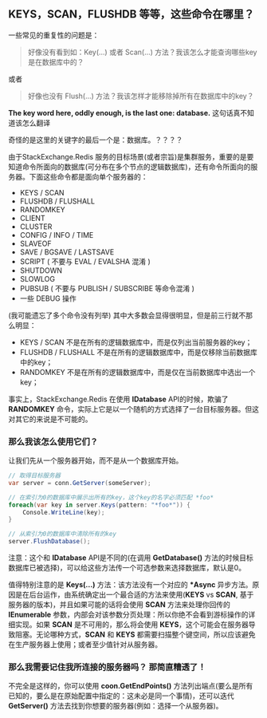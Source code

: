 ## KEYS，SCAN，FLUSHDB 等等，这些命令在哪里？

一些常见的重复性的问题是：
> 好像没有看到如：Key(...) 或者 Scan(...) 方法？我该怎么才能查询哪些key是在数据库中的？

或者

> 好像也没有 Flush(...) 方法？我该怎样才能移除掉所有在数据库中的key？

**The key word here, oddly enough, is the last one: database.** 这句话真不知道该怎么翻译

奇怪的是这里的关键字的最后一个是：数据库。？？？？

由于StackExchange.Redis 服务的目标场景(或者宗旨)是集群服务，重要的是要知道命令所面向的数据库(可分布在多个节点的逻辑数据库)，还有命令所面向的服务器。下面这些命令都是面向单个服务器的：

- KEYS / SCAN
- FLUSHDB / FLUSHALL
- RANDOMKEY
- CLIENT
- CLUSTER
- CONFIG / INFO / TIME
- SLAVEOF
- SAVE / BGSAVE / LASTSAVE
- SCRIPT ( 不要与 EVAL / EVALSHA 混淆 )
- SHUTDOWN
- SLOWLOG
- PUBSUB ( 不要与 PUBLISH / SUBSCRIBE 等命令混淆 )
- 一些 DEBUG 操作

(我可能遗忘了多个命令没有列举) 其中大多数会显得很明显，但是前三行就不那么明显：

- KEYS / SCAN 不是在所有的逻辑数据库中，而是仅列出当前服务器的key；
- FLUSHDB / FLUSHALL 不是在所有的逻辑数据库中，而是仅移除当前数据库中的key；
- RANDOMKEY 不是在所有的逻辑数据库中，而是仅在当前数据库中选出一个key；

事实上，StackExchange.Redis 在使用 **IDatabase** API的时候，欺骗了 **RANDOMKEY** 命令，实际上它是以一个随机的方式选择了一台目标服务器。但这对其它的来说是不可能的。

### 那么我该怎么使用它们？

让我们先从一个服务器开始，而不是从一个数据库开始。

```csharp
// 取得目标服务器
var server = conn.GetServer(someServer);

// 在索引为0的数据库中展示出所有的key，这个key的名字必须匹配 *foo*
foreach(var key in server.Keys(pattern: "*foo*")) {
    Console.WriteLine(key);
}

// 从索引为0的数据库中清除所有的key
server.FlushDatabase();
```

注意：这个和 **IDatabase** API是不同的(在调用 **GetDatabase()** 方法的时候目标数据库已被选择)，可以给这些方法传一个可选参数来选择数据库，默认是0。

值得特别注意的是 **Keys(...)** 方法：该方法没有一个对应的 **\*Async** 异步方法。原因是在后台运作，由系统确定出一个最合适的方法来使用(**KEYS** vs **SCAN**, 基于服务器的版本)，并且如果可能的话将会使用 **SCAN** 方法来处理你回传的 **IEnumerable<RedisKey>** 参数，内部会对该参数分页处理：所以你绝不会看到游标操作的详细实现。如果 **SCAN** 是不可用的，那么将会使用 **KEYS**，这个可能会在服务器导致阻塞。无论哪种方式，**SCAN** 和 **KEYS** 都需要扫描整个键空间，所以应该避免在生产服务器上使用；或者至少值针对从服务器。

### 那么我需要记住我所连接的服务器吗？  那简直糟透了！

不完全是这样的，你可以使用 **coon.GetEndPoints()** 方法列出端点(要么是所有已知的，要么是在原始配置中指定的：这未必是同一个事情)，还可以迭代 **GetServer()** 方法去找到你想要的服务器(例如：选择一个从服务器)。